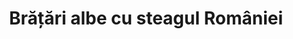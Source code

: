 ---
layout: post
title: "Brățări albe cu steagul României "
description: "Brățări albe cu steagul României "
img: "/assets/img/bratari-albe-steagul-Romaniei.jpg"
img2: 
sizes: "copii, adulti"
colors: "alb cu bile colorate"
price: "10.00 - 12.00 RON / buc"
comment: "90.00 - 108 RON / 10 buc"
vertical: true
---